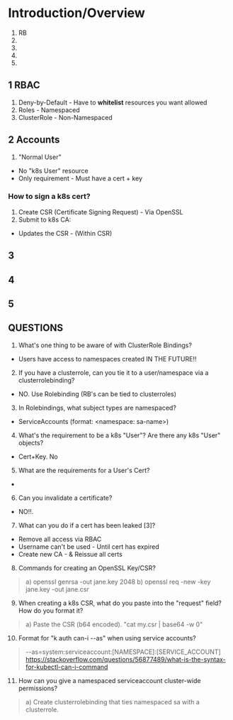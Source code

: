 # Introduction/Overview

1) RB
2)
3) 
4)
5)


## 1 RBAC
1) Deny-by-Default - Have to **whitelist** resources you want allowed
2) Roles - Namespaced
3) ClusterRole - Non-Namespaced


## 2 Accounts
1) "Normal User" 
- No "k8s User" resource
- Only requirement - Must have a cert + key

### How to sign a k8s cert?
1) Create CSR (Certificate Signing Request) - Via OpenSSL 
2) Submit to k8s CA: 
- Updates the CSR - (Within CSR)

## 3

## 4

## 5



## QUESTIONS
1) What's one thing to be aware of with ClusterRole Bindings?
- Users have access to namespaces created IN THE FUTURE!!

2) If you have a clusterrole, can you tie it to a user/namespace via a clusterrolebinding?
- NO. Use Rolebinding (RB's can be tied to clusterroles)

3) In Rolebindings, what subject types are namespaced? 
- ServiceAccounts (format: <namespace: sa-name>)

4) What's the requirement to be a k8s "User"? Are there any k8s "User" objects? 
- Cert+Key. No

5) What are the requirements for a User's Cert? 
- 

6) Can you invalidate a certificate? 
- NO!!. 

7) What can you do if a cert has been leaked [3]?
- Remove all access via RBAC 
- Username can't be used - Until cert has expired
- Create new CA - & Reissue all certs

8) Commands for creating an OpenSSL Key/CSR?
> a) openssl genrsa -out jane.key 2048
> b) openssl req -new -key jane.key -out jane.csr 

9) When creating a k8s CSR, what do you paste into the "request" field? How do you format it?
> a) Paste the CSR (b64 encoded). "cat my.csr | base64 -w 0"

10) Format for "k auth can-i --as" when using service accounts?
> --as=system:serviceaccount:[NAMESPACE]:[SERVICE_ACCOUNT]
> https://stackoverflow.com/questions/56877489/what-is-the-syntax-for-kubectl-can-i-command


11) How can you give a namespaced serviceaccount cluster-wide permissions?
> a) Create clusterrolebinding that ties namespaced sa with a clusterrole.

